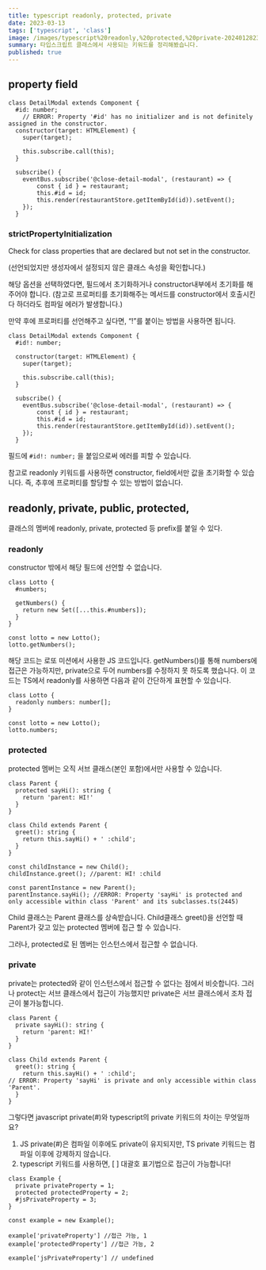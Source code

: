 ```yaml
---
title: typescript readonly, protected, private
date: 2023-03-13
tags: ['typescript', 'class']
image: /images/typescript%20readonly,%20protected,%20private-20240128232819282.webp
summary: 타입스크립트 클래스에서 사용되는 키워드를 정리해봤습니다.
published: true
---
```


## property field

```
class DetailModal extends Component {
  #id: number;
	// ERROR: Property '#id' has no initializer and is not definitely assigned in the constructor.
  constructor(target: HTMLElement) {
    super(target);

    this.subscribe.call(this);
  }

  subscribe() {
    eventBus.subscribe('@close-detail-modal', (restaurant) => {
	    const { id } = restaurant;
	    this.#id = id;
	    this.render(restaurantStore.getItemById(id)).setEvent();
    });
  }
```

### strictPropertyInitialization

Check for class properties that are declared but not set in the constructor.

(선언되었지만 생성자에서 설정되지 않은 클래스 속성을 확인합니다.)

해당 옵션을 선택하였다면, 필드에서 초기화하거나 constructor내부에서 초기화를 해주어야 합니다. (참고로 프로퍼티를 초기화해주는 메서드를 constructor에서 호출시킨다 하더라도 컴파일 에러가 발생합니다.)

만약 후에 프로퍼티를 선언해주고 싶다면, “!”를 붙이는 방법을 사용하면 됩니다.

```
class DetailModal extends Component {
  #id!: number;

  constructor(target: HTMLElement) {
    super(target);

    this.subscribe.call(this);
  }

  subscribe() {
    eventBus.subscribe('@close-detail-modal', (restaurant) => {
	    const { id } = restaurant;
	    this.#id = id;
	    this.render(restaurantStore.getItemById(id)).setEvent();
    });
  }
```

필드에 `#id!: number;` 을 붙임으로써 에러를 피할 수 있습니다.

참고로 readonly 키워드를 사용하면 constructor, field에서만 값을 초기화할 수 있습니다. 즉, 추후에 프로퍼티를 할당할 수 있는 방법이 없습니다.

## readonly, private, public, protected,

클래스의 멤버에 readonly, private, protected 등 prefix를 붙일 수 있다.

### readonly

constructor 밖에서 해당 필드에 선언할 수 없습니다.

```
class Lotto {
  #numbers;

  getNumbers() {
    return new Set([...this.#numbers]);
  }
}

const lotto = new Lotto();
lotto.getNumbers();
```

해당 코드는 로또 미션에서 사용한 JS 코드입니다. getNumbers()를 통해 numbers에 접근은 가능하지만, private으로 두어 numbers를 수정하지 못 하도록 했습니다. 이 코드는 TS에서 readonly를 사용하면 다음과 같이 간단하게 표현할 수 있습니다.

```
class Lotto {
  readonly numbers: number[];
}

const lotto = new Lotto();
lotto.numbers;
```

### protected

protected 멤버는 오직 서브 클래스(본인 포함)에서만 사용할 수 있습니다.

```
class Parent {
  protected sayHi(): string {
    return 'parent: HI!'
  }
}

class Child extends Parent {
  greet(): string {
    return this.sayHi() + ' :child';
  }
}

const childInstance = new Child();
childInstance.greet(); //parent: HI! :child

const parentInstance = new Parent();
parentInstance.sayHi(); //ERROR: Property 'sayHi' is protected and only accessible within class 'Parent' and its subclasses.ts(2445)
```

Child 클래스는 Parent 클래스를 상속받습니다. Child클래스 greet()을 선언할 때 Parent가 갖고 있는 protected 멤버에 접근 할 수 있습니다.

그러나, protected로 된 멤버는 인스턴스에서 접근할 수 없습니다.

### private

private는 protected와 같이 인스턴스에서 접근할 수 없다는 점에서 비슷합니다. 그러나 protect는 서브 클래스에서 접근이 가능했지만 private은 서브 클래스에서 조차 접근이 불가능합니다.

```
class Parent {
  private sayHi(): string {
    return 'parent: HI!'
  }
}

class Child extends Parent {
  greet(): string {
    return this.sayHi() + ' :child';
// ERROR: Property 'sayHi' is private and only accessible within class 'Parent'.
  }
}
```

그렇다면 javascript private(#)와 typescript의 private 키워드의 차이는 무엇일까요?

1. JS private(#)은 컴파일 이후에도 private이 유지되지만, TS private 키워드는 컴파일 이후에 강제하지 않습니다.
2. typescript 키워드를 사용하면, [ ] 대괄호 표기법으로 접근이 가능합니다!

```
class Example {
  private privateProperty = 1;
  protected protectedProperty = 2;
  #jsPrivateProperty = 3;
}

const example = new Example();

example['privateProperty'] //접근 가능, 1
example['protectedProperty'] //접근 가능, 2

example['jsPrivateProperty'] // undefined
```
